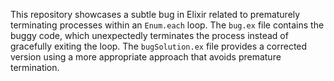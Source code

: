 This repository showcases a subtle bug in Elixir related to prematurely terminating processes within an `Enum.each` loop. The `bug.ex` file contains the buggy code, which unexpectedly terminates the process instead of gracefully exiting the loop. The `bugSolution.ex` file provides a corrected version using a more appropriate approach that avoids premature termination.
